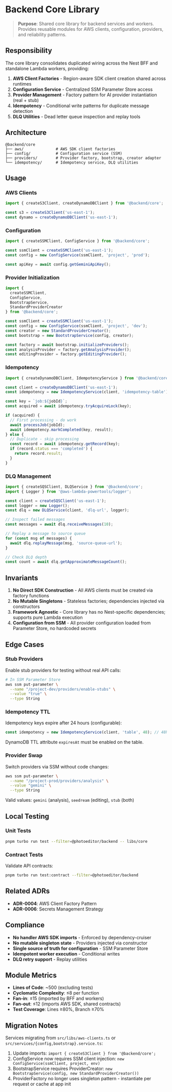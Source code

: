 # Backend Core Library

> **Purpose**: Shared core library for backend services and workers. Provides reusable modules for AWS clients, configuration, providers, and reliability patterns.

## Responsibility

The core library consolidates duplicated wiring across the Nest BFF and standalone Lambda workers, providing:

1. **AWS Client Factories** - Region-aware SDK client creation shared across runtimes
2. **Configuration Service** - Centralized SSM Parameter Store access
3. **Provider Management** - Factory pattern for AI provider instantiation (real + stub)
4. **Idempotency** - Conditional write patterns for duplicate message detection
5. **DLQ Utilities** - Dead letter queue inspection and replay tools

## Architecture

```
@backend/core
├── aws/              # AWS SDK client factories
├── config/           # Configuration service (SSM)
├── providers/        # Provider factory, bootstrap, creator adapter
└── idempotency/      # Idempotency service, DLQ utilities
```

## Usage

### AWS Clients

```typescript
import { createS3Client, createDynamoDBClient } from '@backend/core';

const s3 = createS3Client('us-east-1');
const dynamo = createDynamoDBClient('us-east-1');
```

### Configuration

```typescript
import { createSSMClient, ConfigService } from '@backend/core';

const ssmClient = createSSMClient('us-east-1');
const config = new ConfigService(ssmClient, 'project', 'prod');

const apiKey = await config.getGeminiApiKey();
```

### Provider Initialization

```typescript
import {
  createSSMClient,
  ConfigService,
  BootstrapService,
  StandardProviderCreator
} from '@backend/core';

const ssmClient = createSSMClient('us-east-1');
const config = new ConfigService(ssmClient, 'project', 'dev');
const creator = new StandardProviderCreator();
const bootstrap = new BootstrapService(config, creator);

const factory = await bootstrap.initializeProviders();
const analysisProvider = factory.getAnalysisProvider();
const editingProvider = factory.getEditingProvider();
```

### Idempotency

```typescript
import { createDynamoDBClient, IdempotencyService } from '@backend/core';

const client = createDynamoDBClient('us-east-1');
const idempotency = new IdempotencyService(client, 'idempotency-table');

const key = `job:${jobId}`;
const acquired = await idempotency.tryAcquireLock(key);

if (acquired) {
  // First processing - do work
  await processJob(jobId);
  await idempotency.markCompleted(key, result);
} else {
  // Duplicate - skip processing
  const record = await idempotency.getRecord(key);
  if (record.status === 'completed') {
    return record.result;
  }
}
```

### DLQ Management

```typescript
import { createSQSClient, DLQService } from '@backend/core';
import { Logger } from '@aws-lambda-powertools/logger';

const client = createSQSClient('us-east-1');
const logger = new Logger();
const dlq = new DLQService(client, 'dlq-url', logger);

// Inspect failed messages
const messages = await dlq.receiveMessages(10);

// Replay a message to source queue
for (const msg of messages) {
  await dlq.replayMessage(msg, 'source-queue-url');
}

// Check DLQ depth
const count = await dlq.getApproximateMessageCount();
```

## Invariants

1. **No Direct SDK Construction** - All AWS clients must be created via factory functions
2. **No Mutable Singletons** - Stateless factories; dependencies injected via constructors
3. **Framework Agnostic** - Core library has no Nest-specific dependencies; supports pure Lambda execution
4. **Configuration from SSM** - All provider configuration loaded from Parameter Store, no hardcoded secrets

## Edge Cases

### Stub Providers

Enable stub providers for testing without real API calls:

```bash
# In SSM Parameter Store
aws ssm put-parameter \
  --name "/project-dev/providers/enable-stubs" \
  --value "true" \
  --type String
```

### Idempotency TTL

Idempotency keys expire after 24 hours (configurable):

```typescript
const idempotency = new IdempotencyService(client, 'table', 48); // 48h TTL
```

DynamoDB TTL attribute `expiresAt` must be enabled on the table.

### Provider Swap

Switch providers via SSM without code changes:

```bash
aws ssm put-parameter \
  --name "/project-prod/providers/analysis" \
  --value "gemini" \
  --type String
```

Valid values: `gemini` (analysis), `seedream` (editing), `stub` (both)

## Local Testing

### Unit Tests

```bash
pnpm turbo run test --filter=@photoeditor/backend -- libs/core
```

### Contract Tests

Validate API contracts:

```bash
pnpm turbo run test:contract --filter=@photoeditor/backend
```

## Related ADRs

- **ADR-0004**: AWS Client Factory Pattern
- **ADR-0006**: Secrets Management Strategy

## Compliance

- **No handler AWS SDK imports** - Enforced by dependency-cruiser
- **No mutable singleton state** - Providers injected via constructor
- **Single source of truth for configuration** - SSM Parameter Store
- **Idempotent worker execution** - Conditional writes
- **DLQ retry support** - Replay utilities

## Module Metrics

- **Lines of Code**: ~500 (excluding tests)
- **Cyclomatic Complexity**: ≤8 per function
- **Fan-in**: ≤15 (imported by BFF and workers)
- **Fan-out**: ≤12 (imports AWS SDK, shared contracts)
- **Test Coverage**: Lines ≥80%, Branch ≥70%

## Migration Notes

Services migrating from `src/libs/aws-clients.ts` or `src/services/{config,bootstrap}.service.ts`:

1. Update imports: `import { createS3Client } from '@backend/core';`
2. ConfigService now requires SSM client injection: `new ConfigService(ssmClient, project, env)`
3. BootstrapService requires ProviderCreator: `new BootstrapService(config, new StandardProviderCreator())`
4. ProviderFactory no longer uses singleton pattern - instantiate per request or cache at app init

